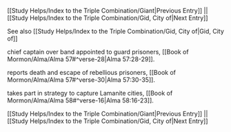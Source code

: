 [[Study Helps/Index to the Triple Combination/Giant|Previous Entry]]  ||  [[Study Helps/Index to the Triple Combination/Gid, City of|Next Entry]]

 See also [[Study Helps/Index to the Triple Combination/Gid, City of|Gid, City of]]

 chief captain over band appointed to guard prisoners, [[Book of Mormon/Alma/Alma 57#^verse-28|Alma 57:28-29]].

 reports death and escape of rebellious prisoners, [[Book of Mormon/Alma/Alma 57#^verse-30|Alma 57:30-35]].

 takes part in strategy to capture Lamanite cities, [[Book of Mormon/Alma/Alma 58#^verse-16|Alma 58:16-23]].

[[Study Helps/Index to the Triple Combination/Giant|Previous Entry]]  ||  [[Study Helps/Index to the Triple Combination/Gid, City of|Next Entry]]